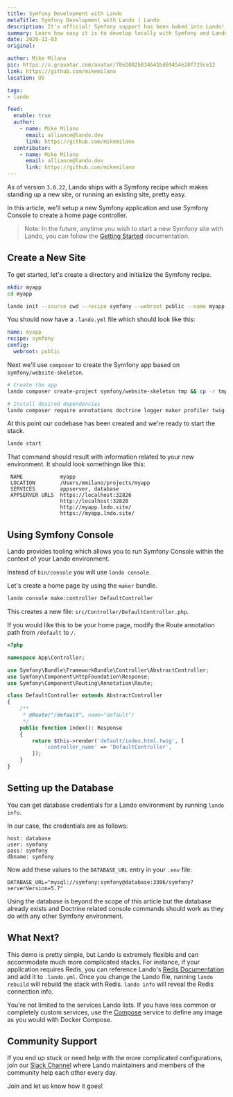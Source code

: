 ```yaml
---
title: Symfony Development with Lando
metaTitle: Symfony Development with Lando | Lando
description: It's official! Symfony support has been baked into Lando!
summary: Learn how easy it is to develop locally with Symfony and Lando
date: 2020-12-03
original:

author: Mike Milano
pic: https://s.gravatar.com/avatar/78e2002b834641bd69454e28f729ce12
link: https://github.com/mikemilano
location: US

tags:
- lando

feed:
  enable: true
  author:
    - name: Mike Milano
      email: alliance@lando.dev
      link: https://github.com/mikemilano
  contributor:
    - name: Mike Milano
      email: alliance@lando.dev
      link: https://github.com/mikemilano
---
```


As of version `3.0.22`, Lando ships with a Symfony recipe which makes
standing up a new site, or running an existing site, pretty easy.

In this article, we'll setup a new Symfony application and use Symfony Console
to create a home page controller.

> Note: In the future, anytime you wish to start a new Symfony site with Lando, you can
follow the [Getting Started](https://docs.lando.dev/config/symfony.html#getting-started)
documentation.

## Create a New Site

To get started, let's create a directory and initialize the Symfony recipe.

```bash
mkdir myapp
cd myapp

lando init --source cwd --recipe symfony --webroot public --name myapp
```

You should now have a `.lando.yml` file which should look like this:
```yaml
name: myapp
recipe: symfony
config:
  webroot: public
```

Next we'll use `composer` to create the Symfony app based on `symfony/website-skeleton`.

```bash
# Create the app
lando composer create-project symfony/website-skeleton tmp && cp -r tmp/. . && rm -rf tmp

# Install desired dependencies
lando composer require annotations doctrine logger maker profiler twig var-dumper
```

At this point our codebase has been created and we're ready to start the stack.

```bash
lando start
```

That command should result with information related to your new environment. It
should look somethingn like this:

```
 NAME            myapp                                               
 LOCATION        /Users/mmilano/projects/myapp
 SERVICES        appserver, database                                 
 APPSERVER URLS  https://localhost:32826                             
                 http://localhost:32828                              
                 http://myapp.lndo.site/                             
                 https://myapp.lndo.site/               
```

## Using Symfony Console

Lando provides tooling which allows you to run Symfony Console within
the context of your Lando environment.

Instead of `bin/console` you will use `lando console`.

Let's create a home page by using the `maker` bundle.

```bash
lando console make:controller DefaultController
```

This creates a new file: `src/Controller/DefaultController.php`.

If you would like this to be your home page, modify the Route annotation
path from `/default` to `/`.

```php
<?php

namespace App\Controller;

use Symfony\Bundle\FrameworkBundle\Controller\AbstractController;
use Symfony\Component\HttpFoundation\Response;
use Symfony\Component\Routing\Annotation\Route;

class DefaultController extends AbstractController
{
    /**
     * @Route("/default", name="default")
     */
    public function index(): Response
    {
        return $this->render('default/index.html.twig', [
            'controller_name' => 'DefaultController',
        ]);
    }
}
```

## Setting up the Database

You can get database credentials for a Lando environment by running `lando info`.

In our case, the credentials are as follows:
```
host: database
user: symfony
pass: symfony
dbname: symfony
```

Now add these values to the `DATABASE_URL` entry in your `.env` file: 
```
DATABASE_URL="mysql://symfony:symfony@database:3306/symfony?serverVersion=5.7"
```

Using the database is beyond the scope of this article but the database already
exists and Doctrine related console commands should work as they do with any other 
Symfony environment.

## What Next?

This demo is pretty simple, but Lando is extremely flexible and can accommodate 
much more complicated stacks. For instance, if your application requires
Redis, you can reference Lando's [Redis Documentation](https://docs.lando.dev/config/redis.html#supported-versions)
and add it to `.lando.yml`. Once you change the Lando file, running `lando rebuild`
will rebuild the stack with Redis. `lando info` will reveal the Redis connection info.

You're not limited to the services Lando lists. If you have less common or completely
custom services, use the [Compose](https://docs.lando.dev/config/compose.html) service
to define any image as you would with Docker Compose. 

## Community Support

If you end up stuck or need help with the more complicated configurations, join
our [Slack Channel](https://launchpass.com/devwithlando) where Lando maintainers
and members of the community help each other every day.

Join and let us know how it goes!
